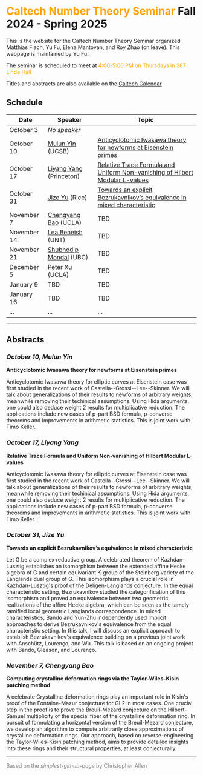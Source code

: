 # <span style="color:orange">Caltech Number Theory Seminar</span> Fall 2024 - Spring 2025

This is the website for the Caltech Number Theory Seminar organized Matthias Flach, Yu Fu, Elena Mantovan, and Roy Zhao (on leave).
This webpage is maintained by Yu Fu.

The seminar is scheduled to meet at <span style="color:orange">4:00-5:00 PM on Thursdays in 387 Linde Hall</span>

Titles and abstracts are also available on the [Caltech Calendar](https://pma.caltech.edu/calendar/week)

## Schedule

| Date          | Speaker           | Topic |
| ----          | -------           | ----- |
| October 3     | _No speaker_      |       |
| October 10    | [Mulun Yin](https://www.math.ucsb.edu/people/mulun-yin) (UCSB) | [Anticyclotomic Iwasawa theory for newforms at Eisenstein primes](#oct10) |
| October 17    | [Liyang Yang](https://lyliyangyang.github.io/) (Princeton) | [Relative Trace Formula and Uniform Non-vanishing of Hilbert Modular L-values](#oct17) |
| October 31    | [Jize Yu](https://sites.google.com/view/jize-yu-math/home?authuser=0) (Rice) | [Towards an explicit Bezrukavnikov’s equivalence in mixed characteristic](#oct31) |
| November 7    | [Chengyang Bao](https://math.uchicago.edu/~c.y.bao/) (UCLA) | TBD |
| November 14   | [Lea Beneish](https://sites.google.com/view/lea-beneish/home) (UNT) | TBD |
| November 21   | [Shubhodip Mondal](https://personal.math.ubc.ca/~smondal/)  (UBC) | TBD |
| December 5    | [Peter Xu](https://www.math.ucla.edu/people/visiting/peterx)  (UCLA) | TBD |
| January 9     | TBD | TBD |
| January 16    | TBD | TBD |
| ...           | ... | ... |

---

## Abstracts

<a name="oct10"></a>
### _October 10, Mulun Yin_
**Anticyclotomic Iwasawa theory for newforms at Eisenstein primes**

Anticyclotomic Iwasawa theory for elliptic curves at Eisenstein case was first studied in the recent work of Castella--Grossi--Lee--Skinner. We will talk about generalizations of their results to newforms of arbitrary weights, meanwhile removing their techinical assumptions. Using Hida arguments, one could also deduce weight 2 results for multiplicative reduction. The applications include new cases of p-part BSD formula, p-converse theorems and improvements in arithmetic statistics. This is joint work with Timo Keller.

<a name="oct17"></a>
### _October 17, Liyang Yang_
**Relative Trace Formula and Uniform Non-vanishing of Hilbert Modular L-values**

Anticyclotomic Iwasawa theory for elliptic curves at Eisenstein case was first studied in the recent work of Castella--Grossi--Lee--Skinner. We will talk about generalizations of their results to newforms of arbitrary weights, meanwhile removing their techinical assumptions. Using Hida arguments, one could also deduce weight 2 results for multiplicative reduction. The applications include new cases of p-part BSD formula, p-converse theorems and improvements in arithmetic statistics. This is joint work with Timo Keller.

<a name="oct31"></a>
### _October 31, Jize Yu_
**Towards an explicit Bezrukavnikov’s equivalence in mixed characteristic**

Let G be a complex reductive group. A celebrated theorem of Kazhdan-Lusztig establishes an isomorphism between the extended affine Hecke algebra of G and certain equivariant K-group of the Steinberg variety of the Langlands dual group of G. This isomorphism plays a crucial role in Kazhdan-Lusztig's proof of the Deligen-Langlands conjecture. In the equal characteristic setting, Bezrukavnikov studied the categorification of this isomorphism and proved an equivalence between two geometric realizations of the affine Hecke algebra, which can be seen as the tamely ramified local geometric Langlands correspondence. In mixed characteristics, Bando and Yun-Zhu independently used implicit approaches to derive Bezrukavnikov's equivalence from the equal characteristic setting. In this talk, I will discuss an explicit approach to establish Bezrukavnikov's equivalence building on a previous joint work with Anschütz, Lourenço, and Wu. This talk is based on an ongoing project with Bando, Gleason, and Lourenço.

<a name="nov7"></a>
### _November 7, Chengyang Bao_
**Computing crystalline deformation rings via the Taylor-Wiles-Kisin patching method**

A celebrate Crystalline deformation rings play an important role in Kisin's proof of the Fontaine-Mazur conjecture for GL2 in most cases. One crucial step in the proof is to prove the Breuil-Mezard conjecture on the Hilbert-Samuel multiplicity of the special fiber of the crystalline deformation ring. In pursuit of formulating a horizontal version of the Breuil-Mezard conjecture, we develop an algorithm to compute arbitrarily close approximations of crystalline deformation rings. Our approach, based on reverse-engineering the Taylor-Wiles-Kisin patching method, aims to provide detailed insights into these rings and their structural properties, at least conjecturally.


---

<span style="color:gray"> Based on the *simplest-github-page* by  Christopher Allen </span>
